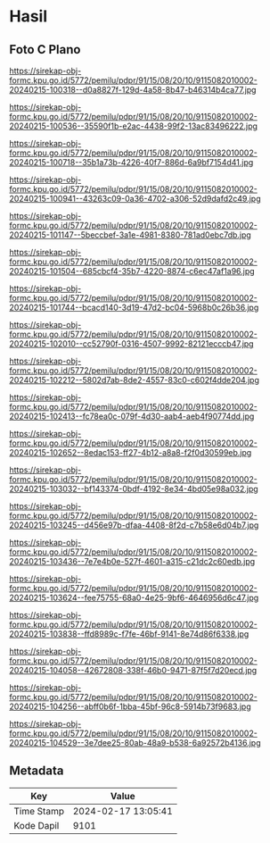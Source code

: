 # Hasil

## Foto C Plano

https://sirekap-obj-formc.kpu.go.id/5772/pemilu/pdpr/91/15/08/20/10/9115082010002-20240215-100318--d0a8827f-129d-4a58-8b47-b46314b4ca77.jpg

https://sirekap-obj-formc.kpu.go.id/5772/pemilu/pdpr/91/15/08/20/10/9115082010002-20240215-100536--35590f1b-e2ac-4438-99f2-13ac83496222.jpg

https://sirekap-obj-formc.kpu.go.id/5772/pemilu/pdpr/91/15/08/20/10/9115082010002-20240215-100718--35b1a73b-4226-40f7-886d-6a9bf7154d41.jpg

https://sirekap-obj-formc.kpu.go.id/5772/pemilu/pdpr/91/15/08/20/10/9115082010002-20240215-100941--43263c09-0a36-4702-a306-52d9dafd2c49.jpg

https://sirekap-obj-formc.kpu.go.id/5772/pemilu/pdpr/91/15/08/20/10/9115082010002-20240215-101147--5beccbef-3a1e-4981-8380-781ad0ebc7db.jpg

https://sirekap-obj-formc.kpu.go.id/5772/pemilu/pdpr/91/15/08/20/10/9115082010002-20240215-101504--685cbcf4-35b7-4220-8874-c6ec47af1a96.jpg

https://sirekap-obj-formc.kpu.go.id/5772/pemilu/pdpr/91/15/08/20/10/9115082010002-20240215-101744--bcacd140-3d19-47d2-bc04-5968b0c26b36.jpg

https://sirekap-obj-formc.kpu.go.id/5772/pemilu/pdpr/91/15/08/20/10/9115082010002-20240215-102010--cc52790f-0316-4507-9992-82121ecccb47.jpg

https://sirekap-obj-formc.kpu.go.id/5772/pemilu/pdpr/91/15/08/20/10/9115082010002-20240215-102212--5802d7ab-8de2-4557-83c0-c602f4dde204.jpg

https://sirekap-obj-formc.kpu.go.id/5772/pemilu/pdpr/91/15/08/20/10/9115082010002-20240215-102413--fc78ea0c-079f-4d30-aab4-aeb4f90774dd.jpg

https://sirekap-obj-formc.kpu.go.id/5772/pemilu/pdpr/91/15/08/20/10/9115082010002-20240215-102652--8edac153-ff27-4b12-a8a8-f2f0d30599eb.jpg

https://sirekap-obj-formc.kpu.go.id/5772/pemilu/pdpr/91/15/08/20/10/9115082010002-20240215-103032--bf143374-0bdf-4192-8e34-4bd05e98a032.jpg

https://sirekap-obj-formc.kpu.go.id/5772/pemilu/pdpr/91/15/08/20/10/9115082010002-20240215-103245--d456e97b-dfaa-4408-8f2d-c7b58e6d04b7.jpg

https://sirekap-obj-formc.kpu.go.id/5772/pemilu/pdpr/91/15/08/20/10/9115082010002-20240215-103436--7e7e4b0e-527f-4601-a315-c21dc2c60edb.jpg

https://sirekap-obj-formc.kpu.go.id/5772/pemilu/pdpr/91/15/08/20/10/9115082010002-20240215-103624--fee75755-68a0-4e25-9bf6-4646956d6c47.jpg

https://sirekap-obj-formc.kpu.go.id/5772/pemilu/pdpr/91/15/08/20/10/9115082010002-20240215-103838--ffd8989c-f7fe-46bf-9141-8e74d86f6338.jpg

https://sirekap-obj-formc.kpu.go.id/5772/pemilu/pdpr/91/15/08/20/10/9115082010002-20240215-104058--42672808-338f-46b0-9471-87f5f7d20ecd.jpg

https://sirekap-obj-formc.kpu.go.id/5772/pemilu/pdpr/91/15/08/20/10/9115082010002-20240215-104256--abff0b6f-1bba-45bf-96c8-5914b73f9683.jpg

https://sirekap-obj-formc.kpu.go.id/5772/pemilu/pdpr/91/15/08/20/10/9115082010002-20240215-104529--3e7dee25-80ab-48a9-b538-6a92572b4136.jpg


## Metadata

| Key        | Value               |
| ---------- | ------------------- |
| Time Stamp | 2024-02-17 13:05:41 |
| Kode Dapil | 9101                |



